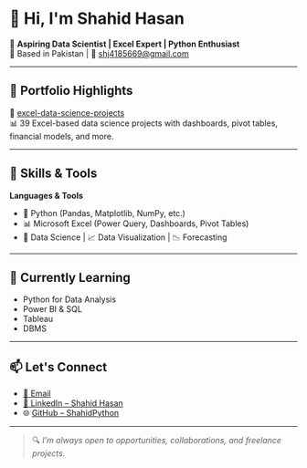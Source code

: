 # 👋 Hi, I'm Shahid Hasan

🎯 **Aspiring Data Scientist | Excel Expert | Python Enthusiast**  
📍 Based in Pakistan | 📧 shj4185669@gmail.com

---

## 💼 Portfolio Highlights

🔹 [excel-data-science-projects](https://github.com/ShahidPython/excel-data-science-projects)  
📊 39 Excel-based data science projects with dashboards, pivot tables, financial models, and more.

---

## 🚀 Skills & Tools

**Languages & Tools**  
- 🐍 Python (Pandas, Matplotlib, NumPy, etc.)
- 📊 Microsoft Excel (Power Query, Dashboards, Pivot Tables)
- 🧠 Data Science | 📈 Data Visualization | 📉 Forecasting

---

## 📌 Currently Learning

- Python for Data Analysis
- Power BI & SQL
- Tableau
- DBMS
---

## 📫 Let's Connect

- [📧 Email](mailto:shj4185669@gmail.com)
- [🔗 LinkedIn – Shahid Hasan](https://www.linkedin.com/in/shahid-hassan-483a0627b/)
- 🌐 [GitHub – ShahidPython](https://github.com/ShahidPython)

---

> 🔍 *I’m always open to opportunities, collaborations, and freelance projects.*
